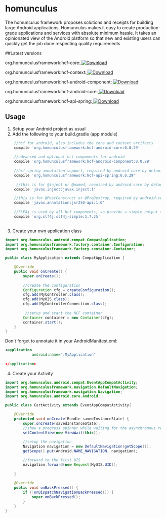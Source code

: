 # homunculus

The homunculus framework proposes solutions and receipts for building large Android applications.
Homunculus makes it easy to create production-grade applications and services with absolute minimum hassle. It takes an opinionated view of the Android platform so that new and existing users can quickly get the job done respecting quality requirements.

##Latest versions

org.homunculusframework:hcf-core:[ ![Download](https://api.bintray.com/packages/worldiety/homunculus/hcf-core/images/download.svg) ](https://bintray.com/worldiety/homunculus/hcf-core/_latestVersion)

org.homunculusframework:hcf-context:[ ![Download](https://api.bintray.com/packages/worldiety/homunculus/hcf-context/images/download.svg) ](https://bintray.com/worldiety/homunculus/hcf-context/_latestVersion)

org.homunculusframework:hcf-android-component:[ ![Download](https://api.bintray.com/packages/worldiety/homunculus/hcf-android-component/images/download.svg) ](https://bintray.com/worldiety/homunculus/hcf-android-component/_latestVersion)

org.homunculusframework:hcf-android-core:[ ![Download](https://api.bintray.com/packages/worldiety/homunculus/hcf-android-core/images/download.svg) ](https://bintray.com/worldiety/homunculus/hcf-android-core/_latestVersion)

org.homunculusframework:hcf-api-spring:[ ![Download](https://api.bintray.com/packages/worldiety/homunculus/hcf-api-spring/images/download.svg) ](https://bintray.com/worldiety/homunculus/hcf-api-spring/_latestVersion)

## Usage

1) Setup your Android project as usual
2) Add the following to your build.gradle (app module)

```groovy
    //hcf for android, also includes the core and context artifacts
    compile 'org.homunculusframework:hcf-android-core:0.0.29'
    
    //advanced and optional hcf components for android
    compile 'org.homunculusframework:hcf-android-component:0.0.29'
    
    //hcf spring annotation support, required by android-core by default
    compile 'org.homunculusframework:hcf-api-spring:0.0.29'
    
     //this is for @inject or @named, required by android-core by default
    compile 'javax.inject:javax.inject:1'

    //this is for @PostConstruct or @PreDestroy, required by android-core by default
    compile 'javax.annotation:jsr250-api:1.0'
    
    //SLF4j is used by all hcf components, so provide a simple output to console
    compile 'org.slf4j:slf4j-simple:1.7.25'
    
```

3) Create your own application class

```java
import org.homunculus.android.compat.CompatApplication;
import org.homunculusframework.factory.container.Configuration;
import org.homunculusframework.factory.container.Container;

public class MyApplication extends CompatApplication {

    @Override
    public void onCreate() {
        super.onCreate();
        
        //create the configuration
        Configuration cfg = createConfiguration();
        cfg.add(MyController.class);
        cfg.add(MyUIS.class);
        cfg.add(MyControllerConnection.class);
        
         //setup and start the HCF container
        Container container = new Container(cfg);
        container.start();
    }
}
```

Don't forget to annotate it in your AndroidManifest.xml:

```xml
<application
            android:name=".MyApplication"
          	
</application>            
```

4) Create your Activity

```java
import org.homunculus.android.compat.EventAppCompatActivity;
import org.homunculusframework.navigation.DefaultNavigation;
import org.homunculusframework.navigation.Navigation;
import org.homunculus.android.core.Android;

public class CartActivity extends EventAppCompatActivity{

    @Override
    protected void onCreate(Bundle savedInstanceState) {
        super.onCreate(savedInstanceState);
        //show a progress spinner while waiting for the asynchronous result
        setContentView(new ViewWait(this));
        
        //setup the navigation
        Navigation navigation = new DefaultNavigation(getScope());
        getScope().put(Android.NAME_NAVIGATION, navigation);

        //forward to the first UIS
        navigation.forward(new Request(MyUIS.UID));
        
    }
    
    @Override
    public void onBackPressed() {
        if (!onDispatchNavigationBackPressed()) {
            super.onBackPressed();
        }
    }
}

```